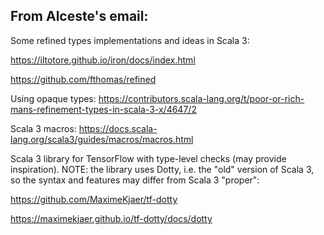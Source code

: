 ## From Alceste's email:

Some refined types implementations and ideas in Scala 3:

https://iltotore.github.io/iron/docs/index.html

https://github.com/fthomas/refined

Using opaque types: https://contributors.scala-lang.org/t/poor-or-rich-mans-refinement-types-in-scala-3-x/4647/2

Scala 3 macros: https://docs.scala-lang.org/scala3/guides/macros/macros.html

Scala 3 library for TensorFlow with type-level checks (may provide inspiration).  NOTE: the library uses Dotty, i.e. the "old" version of Scala 3, so the syntax and features may differ from Scala 3 "proper":

https://github.com/MaximeKjaer/tf-dotty

https://maximekjaer.github.io/tf-dotty/docs/dotty
